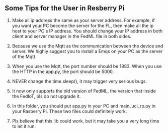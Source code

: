 ## Some Tips for the User in Resberry Pi

1. Make all ip address the same as your server address. For example, if you want your PC become the server for the FL, 
then make all the ip host to your PC's IP address. You should change your IP address in both client and server manager
in the FedML file in both sides.

2. Because we use the Mqtt as the communication between the device and server. We highly suggest you to install a Emqs on your PC
as the server of the Mqtt.

3. When you use the Mqtt, the port number should be 1883. When you use the HTTP in the app.py, the port should be 5000.

4. NEVER change the time.sleep(), it may trigger very serious bugs.

5. It now only supports the old version of FedML, the version that inside the FedIoT, pls do not upgrade it.

6. In this folder, you should put app.py in your PC and main_uci_rp.py in your Rasberry Pi. These two files could definitely work.

7. Pls believe that this lib could work, but it may take you a very long time to let it run.
